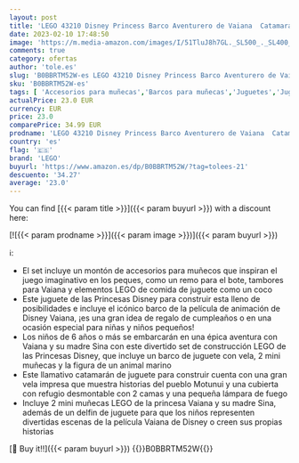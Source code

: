 ```yaml
---
layout: post
title: 'LEGO 43210 Disney Princess Barco Aventurero de Vaiana  Catamarán con Mini Muñecas y Delfín  Juguete de Construcción para Niñas y Niños de 6 Años o Más'
date: 2023-02-10 17:48:50
image: 'https://m.media-amazon.com/images/I/51TluJ8h7GL._SL500_._SL400_.jpg'
comments: true
category: ofertas
author: 'tole.es'
slug: 'B0BBRTM52W-es LEGO 43210 Disney Princess Barco Aventurero de Vaiana...'
sku: 'B0BBRTM52W-es'
tags: [ 'Accesorios para muñecas','Barcos para muñecas','Juguetes','Juguetes y juegos','Muñecas y accesorios','Vehículos para muñecas','lego','🇪🇸', ]
actualPrice: 23.0 EUR
currency: EUR
price: 23.0
comparePrice: 34.99 EUR
prodname: 'LEGO 43210 Disney Princess Barco Aventurero de Vaiana  Catamarán con Mini Muñecas y Delfín  Juguete de Construcción para Niñas y Niños de 6 Años o Más'
country: 'es'
flag: '🇪🇸'
brand: 'LEGO'
buyurl: 'https://www.amazon.es/dp/B0BBRTM52W/?tag=tolees-21'
descuento: '34.27'
average: '23.0'
---
```


You can find [{{< param title >}}]({{< param buyurl >}}) with a discount here:

[![{{< param prodname >}}]({{< param image >}})]({{< param buyurl >}})

ℹ️:

- El set incluye un montón de accesorios para muñecos que inspiran el juego imaginativo en los peques, como un remo para el bote, tambores para Vaiana y elementos LEGO de comida de juguete como un coco
- Este juguete de las Princesas Disney para construir esta lleno de posibilidades e incluye el icónico barco de la película de animación de Disney Vaiana, ¡es una gran idea de regalo de cumpleaños o en una ocasión especial para niñas y niños pequeños!
- Los niños de 6 años o más se embarcarán en una épica aventura con Vaiana y su madre Sina con este divertido set de construcción LEGO de las Princesas Disney, que incluye un barco de juguete con vela, 2 mini muñecas y la figura de un animal marino
- Este llamativo catamarán de juguete para construir cuenta con una gran vela impresa que muestra historias del pueblo Motunui y una cubierta con refugio desmontable con 2 camas y una pequeña lámpara de fuego
- Incluye 2 mini muñecas LEGO de la princesa Vaiana y su madre Sina, además de un delfin de juguete para que los niños representen divertidas escenas de la película Vaiana de Disney o creen sus propias historias

[🛒 Buy it!!]({{< param buyurl >}})
{{<world>}}B0BBRTM52W{{</world>}}
